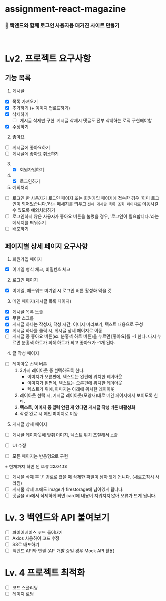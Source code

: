 # assignment-react-magazine
### 🏁 백엔드와 함께 로그인 사용자용 매거진 사이트 만들기
<br/>

# Lv2. 프로젝트 요구사항
## 기능 목록
1. 게시글
- [x] 목록 가져오기
- [x] 추가하기 (+ 이미지 업로드하기)
- [x] 삭제하기
  - [ ] 게시글 삭제만 구현, 게시글 삭제시 댓글도 전부 삭제하는 로직 구현해야함
- [x] 수정하기
2. 좋아요
- [ ] 게시글에 좋아요하기
- [ ] 게시글에 좋아요 취소하기
3. - [x] 회원가입하기
4. - [x] 로그인하기
5. 예외처리
- [ ] 로그인 한 사용자가 로그인 페이지 또는 회원가입 페이지에 접속한 경우 '이미 로그인이 되어있습니다.'라는 메세지를 띄우고 `전체 게시글 목록 조회 페이지`로 이동시킬 수 있도록 예외처리하기
- [ ] 로그인하지 않은 사용자가 좋아요 버튼을 눌렀을 경우, '로그인이 필요합니다.'라는 메세지를 띄워주기
- [ ] 배포하기
## 페이지별 상세 페이지 요구사항
1. 회원가입 페이지
- [x] 이메일 형식 체크, 비밀번호 체크
2. 로그인 페이지
- [x] 이메일, 패스워드 미기입 시 로그인 버튼 활성화 막을 것
3. 메인 페이지(게시글 목록 페이지)
- [x] 게시글 목록 노출
- [x] 무한 스크롤
- [x] 게시글 하나는 작성자, 작성 시간, 이미지 미리보기, 텍스트 내용으로 구성
- [x] 게시글 하나를 클릭 시, 게시글 상세 페이지로 이동
- [ ] 게시글 중 좋아요 버튼(ex. 분홍색 하트 버튼)을 누르면 [좋아요]를 +1 한다. 다시 누르면 분홍색 하트가 회색 하트가 되고 좋아요가 -1개 된다.
4. 글 작성 페이지
- [ ] 레이아웃 선택 버튼
  1. 3가지 레이아웃 중 선택하도록 한다.
      - 이미지가 오른편에, 텍스트는 왼편에 위치한 레이아웃
      - 이미지가 왼편에, 텍스트는 오른편에 위치한 레이아웃
      - 텍스트가 위에, 이미지는 아래에 위치한 레이아웃
  2. 레이아웃 선택 시, 게시글 레이아웃(모양새)대로 메인 페이지에서 보이도록 한다.
  3. **텍스트, 이미지 중 입력 안된 게 있다면 게시글 작성 버튼 비활성화**
  4. 작성 완료 시 메인 페이지로 이동
5. 게시글 상세 페이지
- [ ] 게시글 레이아웃에 맞춰 이미지, 텍스트 위치 조절해서 노출

- [ ] UI 수정
- [ ] 모든 페이지는 반응형으로 구현

※ 현재까지 확인 된 오류
22.04.18
- [ ] 게시물 삭제 후 '/' 경로로 왔을 때 삭제한 파일이 남아 있게 됩니다. (새로고침시 사라짐)
- [ ] 게시물 삭제 후에도 image가 firestorage에 남아있게 됩니다.
- [ ] 댓글을 db에서 삭제하게 되면 card에 내용이 지워지지 않아 오류가 뜨게 됩니다.

# Lv. 3 백엔드와 API 붙여보기
- [ ] 파이어베이스 코드 들어내기
- [ ] Axios 사용하여 코드 수정
- [ ] S3로 배포하기
- [ ] 백엔드 API와 연결 (API 개발 중일 경우 Mock API 활용)

# Lv. 4 프로젝트 최적화
- [ ] 코드 스플리팅
- [ ] 레이지 로딩
